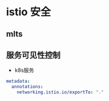 # istio 安全

## mlts

## 服务可见性控制

- k8s服务

```yaml
metadata:
  annotations:
    networking.istio.io/exportTo: "."
```
